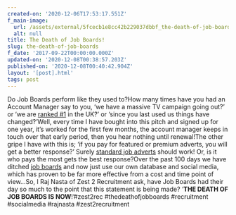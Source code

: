 ```yaml
---
created-on: '2020-12-06T17:53:17.551Z'
f_main-image:
  url: /assets/external/5fcecb1e8cc42b229037dbbf_the-death-of-job-boards.jpg
  alt: null
title: The Death of Job Boards!
slug: the-death-of-job-boards
f_date: '2017-09-22T00:00:00.000Z'
updated-on: '2020-12-08T00:38:57.203Z'
published-on: '2020-12-08T00:40:42.904Z'
layout: '[post].html'
tags: post
---
```


Do Job Boards perform like they used to?How many times have you had an Account Manager say to you, ‘we have a massive TV campaign going out?’ or ‘we are [ranked #1](#) in the UK?’ or ‘since you last used us things have changed?’Well, every time I have bought into this pitch and signed up for one year, it’s worked for the first few months, the account manager keeps in touch over that early period, then you hear nothing until renewal!The other gripe I have with this is; ‘if you pay for featured or premium adverts, you will get a better response?’ Surely [standard job adverts](#) should work! Or, is it who pays the most gets the best response?Over the past 100 days we have ditched [job boards](#) and now just use our own database and social media, which has proven to be far more effective from a cost and time point of view…So, I Raj Nasta of Zest 2 Recruitment ask, have Job Boards had their day so much to the point that this statement is being made? ‘**THE DEATH OF JOB BOARDS IS NOW**!’#zest2rec #thedeathofjobboards #recruitment #socialmedia #rajnasta #zest2recruitment
